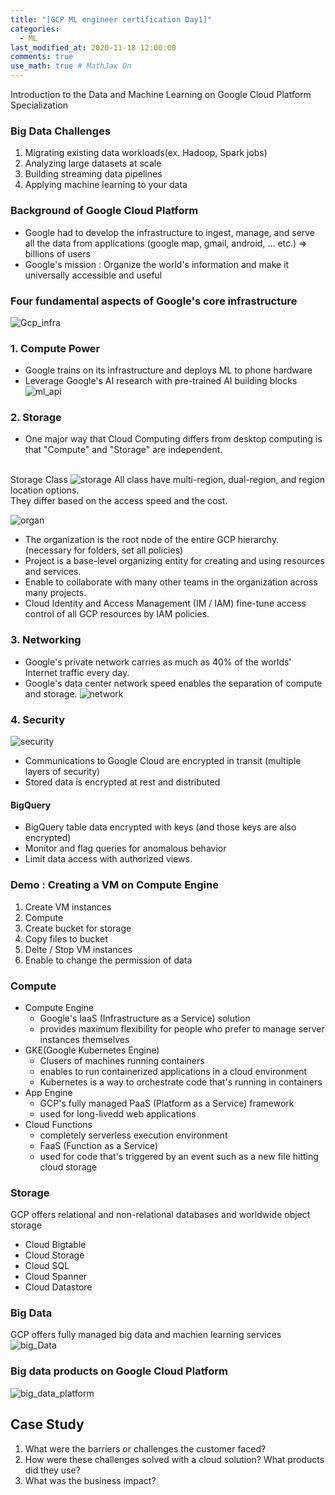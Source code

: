 ```yaml
---
title: "[GCP ML engineer certification Day1]"
categories: 
  - ML
last_modified_at: 2020-11-18 12:00:00
comments: true
use_math: true # MathJax On
---
```

Introduction to the Data and Machine Learning on Google Cloud Platform Specialization

### Big Data Challenges
1. Migrating existing data workloads(ex. Hadoop, Spark jobs)
2. Analyzing large datasets at scale
3. Building streaming data pipelines
4. Applying machine learning to your data

### Background of Google Cloud Platform
- Google had to develop the infrastructure to ingest, manage, and serve all the data from applications (google map, gmail, android, ... etc.) => billions of users
- Google's mission : Organize the world's information and make it universally accessible and useful

### Four fundamental aspects of Google's core infrastructure
![Gcp_infra](https://user-images.githubusercontent.com/62474292/99465286-652c8780-297d-11eb-8089-936778530556.png)

### 1. Compute Power
- Google trains on its infrastructure and deploys ML to phone hardware
- Leverage Google's AI research with pre-trained AI building blocks
![ml_api](https://user-images.githubusercontent.com/62474292/99467495-e71eaf80-2981-11eb-8217-c189a1454fdd.JPG)

### 2. Storage
- One major way that Cloud Computing differs from desktop computing is that "Compute" and "Storage" are independent. <br><br>

Storage Class
![storage](https://user-images.githubusercontent.com/62474292/99467994-e20e3000-2982-11eb-82c8-0d7057d8cf1b.png)
All class have multi-region, dual-region, and region location options.<br>
They differ based on the access speed and the cost.

![organ](https://user-images.githubusercontent.com/62474292/99469115-62359500-2985-11eb-8f3b-e2cafabd1ae5.JPG)
- The organization is the root node of the entire GCP hierarchy. (necessary for folders, set all policies)
- Project is a base-level organizing entity for creating and using resources and services.
- Enable to collaborate with many other teams in the organization across many projects.
- Cloud Identity and Access Management (IM / IAM) fine-tune access control of all GCP resources by IAM policies.

### 3. Networking
- Google's private network carries as much as 40% of the worlds' Internet traffic every day.
- Google's data center network speed enables the separation of compute and storage.
![network](https://user-images.githubusercontent.com/62474292/99469395-f0aa1680-2985-11eb-8553-5e4502da066a.png)

### 4. Security
![security](https://user-images.githubusercontent.com/62474292/99469704-aa08ec00-2986-11eb-8e9d-ef52ac354d1b.png)
- Communications to Google Cloud are encrypted in transit (multiple layers of security)
- Stored data is encrypted at rest and distributed
#### BigQuery
- BigQuery table data encrypted with keys (and those keys are also encrypted)
- Monitor and flag queries for anomalous behavior
- Limit data access with authorized views.

### Demo : Creating a VM on Compute Engine
1. Create VM instances
2. Compute
3. Create bucket for storage
4. Copy files to bucket
5. Delte / Stop VM instances
6. Enable to change the permission of data

### Compute
- Compute Engine 
  - Google's IaaS (Infrastructure as a Service) solution
  - provides maximum flexibility for people who prefer to manage server instances themselves
- GKE(Google Kubernetes Engine)
  - Clusers of machines running containers
  - enables to run containerized applications in a cloud environment
  - Kubernetes is a way to orchestrate code that's running in containers
- App Engine
  - GCP's fully managed PaaS (Platform as a Service) framework
  - used for long-livedd web applications
- Cloud Functions 
  - completely serverless execution environment
  - FaaS (Function as a Service)
  - used for code that's triggered by an event such as a new file hitting cloud storage
  
### Storage
GCP offers relational and non-relational databases and worldwide object storage
- Cloud Bigtable
- Cloud Storage
- Cloud SQL
- Cloud Spanner
- Cloud Datastore
  
### Big Data
GCP offers fully managed big data and machien learning services
![big_Data](https://user-images.githubusercontent.com/62474292/99415048-c41cdd00-293a-11eb-9a92-65fa8d919bea.png)

### Big data products on Google Cloud Platform
![big_data_platform](https://user-images.githubusercontent.com/62474292/99416293-0c88ca80-293c-11eb-9afc-44d6c86b27a7.png)

## Case Study
1. What were the barriers or challenges the customer faced?
2. How were these challenges solved with a cloud solution? What products did they use?
3. What was the business impact?


